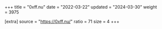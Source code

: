 +++
title = "0xff.nu"
date = "2022-03-22"
updated = "2024-03-30"
weight = 3975

[extra]
source = "https://0xff.nu/"
ratio = 71
size = 4
+++
